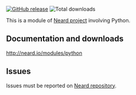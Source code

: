 [![GitHub release](https://img.shields.io/github/release/neard/module-python.svg?style=flat-square)](https://github.com/neard/module-python/releases/latest)
![Total downloads](https://img.shields.io/github/downloads/neard/module-python/total.svg?style=flat-square)

This is a module of [Neard project](https://github.com/neard/neard) involving Python.

## Documentation and downloads

http://neard.io/modules/python

## Issues

Issues must be reported on [Neard repository](https://github.com/neard/neard/issues).
